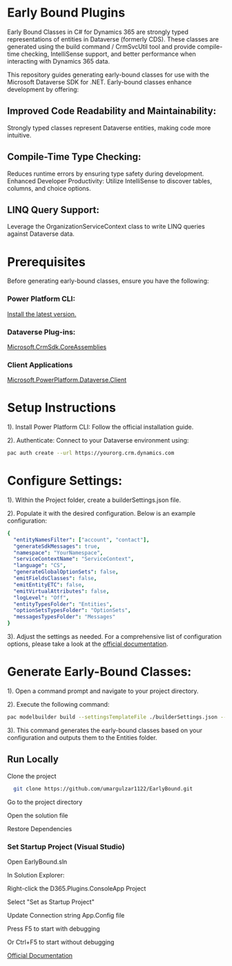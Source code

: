 # Early Bound Plugins
Early Bound Classes in C# for Dynamics 365 are strongly typed representations of entities in Dataverse (formerly CDS). These classes are generated using the build command  / CrmSvcUtil tool and provide compile-time checking, IntelliSense support, and better performance when interacting with Dynamics 365 data.


This repository guides generating early-bound classes for use with the Microsoft Dataverse SDK for .NET. Early-bound classes enhance development by offering:

## Improved Code Readability and Maintainability: 

  Strongly typed classes represent Dataverse entities, making code more intuitive.

## Compile-Time Type Checking: 
  Reduces runtime errors by ensuring type safety during development.
  Enhanced Developer Productivity: Utilize IntelliSense to discover tables, columns, and choice options.
  
## LINQ Query Support: 
  Leverage the OrganizationServiceContext class to write LINQ queries against Dataverse data.


# Prerequisites
  Before generating early-bound classes, ensure you have the following:

### Power Platform CLI: 
 [Install the latest version.](https://learn.microsoft.com/en-us/power-platform/developer/cli/introduction?tabs=windows#install-microsoft-power-platform-cli)  
  
### Dataverse Plug-ins: 
 [Microsoft.CrmSdk.CoreAssemblies](https://www.nuget.org/packages/microsoft.crmsdk.coreassemblies/)

### Client Applications
[Microsoft.PowerPlatform.Dataverse.Client](https://www.nuget.org/packages/Microsoft.PowerPlatform.Dataverse.Client/)
# Setup Instructions
  1). Install Power Platform CLI: Follow the official installation guide.
  
  2). Authenticate: Connect to your Dataverse environment using:
  ```bash
  pac auth create --url https://yourorg.crm.dynamics.com
```
# Configure Settings:
  1). Within the Project folder, create a builderSettings.json file. 
  
  2). Populate it with the desired configuration. Below is an example configuration:
  ```yaml
 {
    "entityNamesFilter": ["account", "contact"],
    "generateSdkMessages": true,
    "namespace": "YourNamespace",
    "serviceContextName": "ServiceContext",
    "language": "CS",
    "generateGlobalOptionSets": false,
    "emitFieldsClasses": false,
    "emitEntityETC": false,
    "emitVirtualAttributes": false,
    "logLevel": "Off",
    "entityTypesFolder": "Entities",
    "optionSetsTypesFolder": "OptionSets",
    "messagesTypesFolder": "Messages"
}
```
3). Adjust the settings as needed. For a comprehensive list of configuration options, please take a look at the [official documentation](https://learn.microsoft.com/en-us/power-platform/developer/cli/reference/modelbuilder). 

# Generate Early-Bound Classes:
  1). Open a command prompt and navigate to your project directory.

  2). Execute the following command:
  ```bash
  pac modelbuilder build --settingsTemplateFile ./builderSettings.json --outdirectory ./Entities
```
3). This command generates the early-bound classes based on your configuration and outputs them to the Entities folder.



## Run Locally

Clone the project

```bash
  git clone https://github.com/umargulzar1122/EarlyBound.git
```

Go to the project directory

Open the solution file

Restore Dependencies

### Set Startup Project (Visual Studio)

Open EarlyBound.sln

In Solution Explorer:

Right-click the D365.Plugins.ConsoleApp Project

Select "Set as Startup Project"


Update Connection string App.Config file

Press F5 to start with debugging

Or Ctrl+F5 to start without debugging

[Official Documentation](https://learn.microsoft.com/en-us/power-apps/developer/data-platform/org-service/generate-early-bound-classes)
